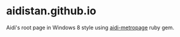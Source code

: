 aidistan.github.io
==================

Aidi's root page in Windows 8 style using [aidi-metropage](https://github.com/aidistan/aidi-metropage) ruby gem.
